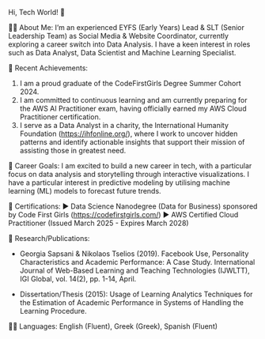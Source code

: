 Hi, Tech World! 👋

👩‍🏫 About Me:
I’m an experienced EYFS (Early Years) Lead & SLT (Senior Leadership Team) as Social Media & Website Coordinator, currently exploring a career switch into Data Analysis. 
I have a keen interest in roles such as Data Analyst, Data Scientist and Machine Learning Specialist.

🥇 Recent Achievements:
1. I am a proud graduate of the CodeFirstGirls Degree Summer Cohort 2024.
2. I am committed to continuous learning and am currently preparing for the AWS AI Practitioner exam, having officially earned my AWS Cloud Practitioner certification.
3. I serve as a Data Analyst in a charity, the International Humanity Foundation (https://ihfonline.org/), where I work to uncover hidden patterns and identify actionable insights that support their mission of assisting those in greatest need.

💼 Career Goals:
I am excited to build a new career in tech, with a particular focus on data analysis and storytelling through interactive visualizations.
I have a particular interest in predictive modeling by utilising machine learning (ML) models to forecast future trends.

🌴 Certifications: 
    ▶️ Data Science Nanodegree (Data for Business) sponsored by Code First Girls (https://codefirstgirls.com/)
    ▶️ AWS Certified Cloud Practitioner (Issued March 2025 - Expires March 2028) 

🌱 Research/Publications:
- Georgia Sapsani & Nikolaos Tselios (2019). Facebook Use, Personality Characteristics and Academic Performance: A Case Study. International Journal of Web-Based Learning and Teaching Technologies (IJWLTT), IGI     Global, vol. 14(2), pp. 1-14, April.

- Dissertation/Thesis (2015): Usage of Learning Analytics Techniques for the Estimation of Academic Performance in Systems of Handling the Learning Procedure.

🧑‍🏫 Languages: English (Fluent), Greek (Greek), Spanish (Fluent)

